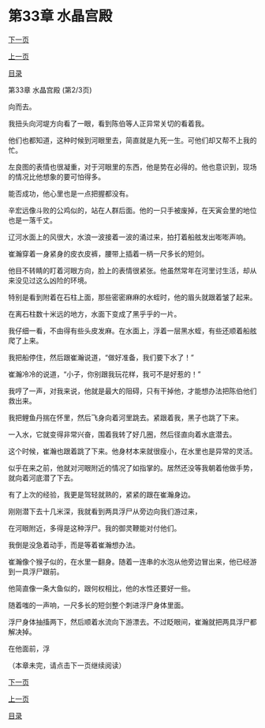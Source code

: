 <h1>第33章   水晶宫殿</h1>
            <div><p><a href="./0098_%E7%AC%AC33%E7%AB%A0_%E6%B0%B4%E6%99%B6%E5%AE%AB%E6%AE%BF.md">下一页</a></p><p><a href="./0096_%E7%AC%AC33%E7%AB%A0_%E6%B0%B4%E6%99%B6%E5%AE%AB%E6%AE%BF.md">上一页</a></p><p><a href="../">目录</a></p></div>
            <div><p>第33章   水晶宫殿 (第2/3页)</p><p>向而去。</p><p>我扭头向河堤方向看了一眼，看到陈伯等人正异常关切的看着我。</p><p>他们也都知道，这种时候到河眼里去，简直就是九死一生。可他们却又帮不上我的忙。</p><p>左良图的表情也很凝重，对于河眼里的东西，他是势在必得的。他也意识到，现场的情况比他想象的要可怕得多。</p><p>能否成功，他心里也是一点把握都没有。</p><p>辛宏远像斗败的公鸡似的，站在人群后面。他的一只手被废掉，在天寅会里的地位也是一落千丈。</p><p>辽河水面上的风很大，水浪一波接着一波的涌过来，拍打着船舷发出嘭嘭声响。</p><p>崔瀚穿着一身紧身的皮衣皮裤，腰带上插着一柄一尺多长的短剑。</p><p>他目不转睛的盯着河眼方向，脸上的表情很紧张。他虽然常年在河里讨生活，却从来没见过这么凶险的环境。</p><p>特别是看到附着在石柱上面，那些密密麻麻的水蛭时，他的眉头就跟着皱了起来。</p><p>在离石柱数十米远的地方，水面下变成了黑乎乎的一片。</p><p>我仔细一看，不由得有些头皮发麻。在水面上，浮着一层黑水蛭，有些还顺着船舷爬了上来。</p><p>我把船停住，然后跟崔瀚说道，“做好准备，我们要下水了！”</p><p>崔瀚冷冷的说道，“小子，你别跟我玩花样，我可不是好惹的！”</p><p>我哼了一声，对我来说，他就是最大的阻碍，只有干掉他，才能想办法把陈伯他们救出来。</p><p>我把鲤鱼丹揣在怀里，然后飞身向着河里跳去。紧跟着我，黑子也跳了下来。</p><p>一入水，它就变得非常兴奋，围着我转了好几圈，然后径直向着水底潜去。</p><p>这个时候，崔瀚也跟着跳了下来。他身材本来就很瘦小，在水里也是异常的灵活。</p><p>似乎在来之前，他就对河眼附近的情况了如指掌的。居然还没等我朝着他做手势，就向着河底潜了下去。</p><p>有了上次的经验，我更是驾轻就熟的，紧紧的跟在崔瀚身边。</p><p>刚刚潜下去十几米深，我就看到两具浮尸从旁边向我们游过来，</p><p>在河眼附近，多得是这种浮尸。我的御灵鞭能对付他们。</p><p>我倒是没急着动手，而是等着崔瀚想办法。</p><p>崔瀚像个猴子似的，在水里一翻身。随着一连串的水泡从他旁边冒出来，他已经游到一具浮尸跟前。</p><p>他简直像一条大鱼似的，跟何权相比，他的水性还要好一些。</p><p>随着嗤的一声响，一尺多长的短剑整个刺进浮尸身体里面。</p><p>浮尸身体抽搐两下，然后顺着水流向下游漂去。不过眨眼间，崔瀚就把两具浮尸都解决掉。</p><p>在他面前，浮</p><p>（本章未完，请点击下一页继续阅读）</p></div>
            <div><p><a href="./0098_%E7%AC%AC33%E7%AB%A0_%E6%B0%B4%E6%99%B6%E5%AE%AB%E6%AE%BF.md">下一页</a></p><p><a href="./0096_%E7%AC%AC33%E7%AB%A0_%E6%B0%B4%E6%99%B6%E5%AE%AB%E6%AE%BF.md">上一页</a></p><p><a href="../">目录</a></p></div>